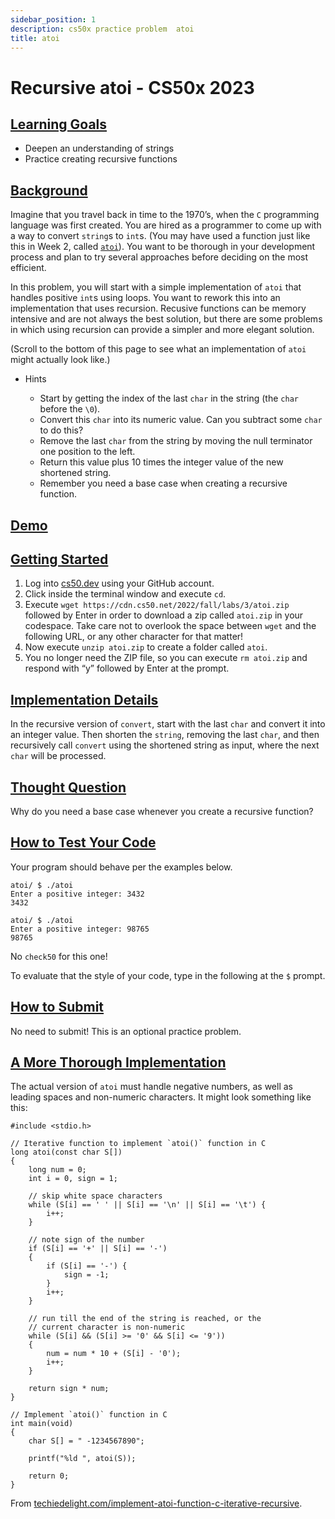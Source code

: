 ```yaml
---
sidebar_position: 1
description: cs50x practice problem  atoi
title: atoi
---
```


# Recursive atoi - CS50x 2023

## [Learning Goals](#learning-goals)

-   Deepen an understanding of strings
-   Practice creating recursive functions

## [Background](#background)

Imagine that you travel back in time to the 1970’s, when the `C` programming language was first created. You are hired as a programmer to come up with a way to convert `string`s to `int`s. (You may have used a function just like this in Week 2, called [`atoi`](https://manual.cs50.io/3/atoi)). You want to be thorough in your development process and plan to try several approaches before deciding on the most efficient.

In this problem, you will start with a simple implementation of `atoi` that handles positive `int`s using loops. You want to rework this into an implementation that uses recursion. Recusive functions can be memory intensive and are not always the best solution, but there are some problems in which using recursion can provide a simpler and more elegant solution.

(Scroll to the bottom of this page to see what an implementation of `atoi` might actually look like.)

-   Hints
    
    -   Start by getting the index of the last `char` in the string (the `char` before the `\0`).
    -   Convert this `char` into its numeric value. Can you subtract some `char` to do this?
    -   Remove the last `char` from the string by moving the null terminator one position to the left.
    -   Return this value plus 10 times the integer value of the new shortened string.
    -   Remember you need a base case when creating a recursive function.
    

## [Demo](#demo)

## [Getting Started](#getting-started)

1.  Log into [cs50.dev](https://cs50.dev/) using your GitHub account.
2.  Click inside the terminal window and execute `cd`.
3.  Execute `wget https://cdn.cs50.net/2022/fall/labs/3/atoi.zip` followed by Enter in order to download a zip called `atoi.zip` in your codespace. Take care not to overlook the space between `wget` and the following URL, or any other character for that matter!
4.  Now execute `unzip atoi.zip` to create a folder called `atoi`.
5.  You no longer need the ZIP file, so you can execute `rm atoi.zip` and respond with “y” followed by Enter at the prompt.

## [Implementation Details](#implementation-details)

In the recursive version of `convert`, start with the last `char` and convert it into an integer value. Then shorten the `string`, removing the last `char`, and then recursively call `convert` using the shortened string as input, where the next `char` will be processed.

## [Thought Question](#thought-question)

Why do you need a base case whenever you create a recursive function?

## [How to Test Your Code](#how-to-test-your-code)

Your program should behave per the examples below.

```
atoi/ $ ./atoi
Enter a positive integer: 3432
3432

```

```
atoi/ $ ./atoi
Enter a positive integer: 98765
98765

```

No `check50` for this one!

To evaluate that the style of your code, type in the following at the `$` prompt.

## [How to Submit](#how-to-submit)

No need to submit! This is an optional practice problem.

## [A More Thorough Implementation](#a-more-thorough-implementation)

The actual version of `atoi` must handle negative numbers, as well as leading spaces and non-numeric characters. It might look something like this:

```
#include <stdio.h>
 
// Iterative function to implement `atoi()` function in C
long atoi(const char S[])
{
    long num = 0;
    int i = 0, sign = 1;
 
    // skip white space characters
    while (S[i] == ' ' || S[i] == '\n' || S[i] == '\t') {
        i++;
    }
 
    // note sign of the number
    if (S[i] == '+' || S[i] == '-')
    {
        if (S[i] == '-') {
            sign = -1;
        }
        i++;
    }
 
    // run till the end of the string is reached, or the
    // current character is non-numeric
    while (S[i] && (S[i] >= '0' && S[i] <= '9'))
    {
        num = num * 10 + (S[i] - '0');
        i++;
    }
 
    return sign * num;
}
 
// Implement `atoi()` function in C
int main(void)
{
    char S[] = " -1234567890";
 
    printf("%ld ", atoi(S));
 
    return 0;
}

```

From [techiedelight.com/implement-atoi-function-c-iterative-recursive](https://www.techiedelight.com/implement-atoi-function-c-iterative-recursive/).